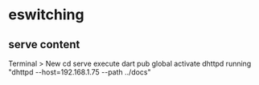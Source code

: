 # eswitching

## serve content
Terminal > New
cd serve
execute dart pub global activate dhttpd
running "dhttpd --host=192.168.1.75 --path ../docs"
